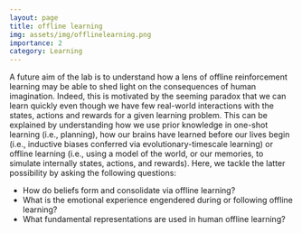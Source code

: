 ```yaml
---
layout: page
title: offline learning
img: assets/img/offlinelearning.png
importance: 2
category: Learning
---
```


A future aim of the lab is to understand how a lens of offline reinforcement learning may be able to shed light on the consequences of human imagination. Indeed, this is motivated by the seeming paradox that we can learn quickly even though we have few real-world interactions with the states, actions and rewards for a given learning problem. This can be explained by understanding how we use prior knowledge in one-shot learning (i.e., planning), how our brains have learned before our lives begin (i.e., inductive biases conferred via evolutionary-timescale learning) or offline learning (i.e., using a model of the world, or our memories, to simulate internally states, actions, and rewards). Here, we tackle the latter possibility by asking the following questions:

- How do beliefs form and consolidate via offline learning?
- What is the emotional experience engendered during or following offline learning?
- What fundamental representations are used in human offline learning?
